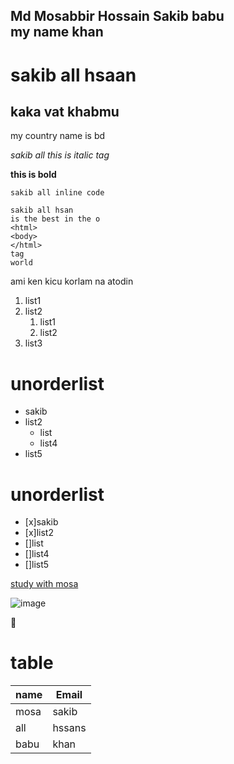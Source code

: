 <!-- markdown tutorial-->
Md Mosabbir Hossain
Sakib babu  
my name khan
---
# sakib all hsaan
## kaka vat khabmu

<p>my country name is bd</p>

_sakib all_
<i>this is italic tag</i >

__this is bold__

`sakib all inline code`

```
sakib all hsan
is the best in the o
<html>
<body>
</html>
tag
world 
```
ami ken kicu korlam na 
atodin

1. list1  
2. list2     
    1. list1  
    2. list2   
3. list3  


# unorderlist

- sakib
- list2
  - list
  - list4
- list5


# unorderlist
- [x]sakib
- [x]list2
- []list
- []list4
- []list5

[study with mosa](http://www.studywithanis.come)


![image](.)

🎃

# table
| name | Email |  
|----- | ------ |
| mosa  | sakib |
| all  | hssans |
| babu | khan |